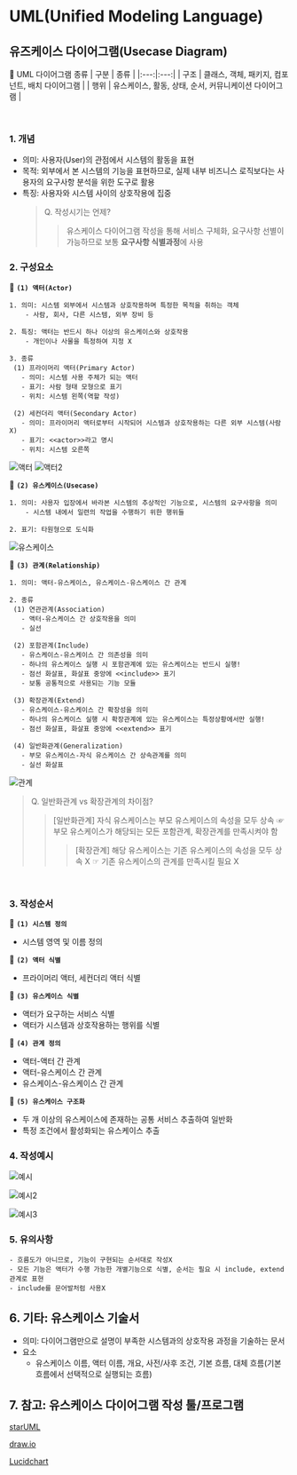 # UML(Unified Modeling Language) 
## 유즈케이스 다이어그램(Usecase Diagram)

:pushpin: UML 다이어그램 종류
| 구분 | 종류 | 
|:---:|:---:|
| 구조 | 클래스, 객체, 패키지, 컴포넌트, 배치 다이어그램 |
| 행위 | 유스케이스, 활동, 상태, 순서, 커뮤니케이션 다이어그램 |

<br>

### 1. 개념

* 의미: 사용자(User)의 관점에서 시스템의 활동을 표현
* 목적: 외부에서 본 시스템의 기능을 표현하므로, 실제 내부 비즈니스 로직보다는 사용자의 요구사항 분석을 위한 도구로 활용
* 특징: 사용자와 시스템 사이의 상호작용에 집중
  > Q. 작성시기는 언제?
  >> 유스케이스 다이어그램 작성을 통해 서비스 구체화, 요구사항 선별이 가능하므로 보통 **요구사항 식별과정**에 사용  

### 2. 구성요소
:round_pushpin: **`(1) 액터(Actor)`**
```
1. 의미: 시스템 외부에서 시스템과 상호작용하며 특정한 목적을 취하는 객체
    - 사람, 회사, 다른 시스템, 외부 장비 등

2. 특징: 액터는 반드시 하나 이상의 유스케이스와 상호작용
    - 개인이나 사물을 특정하여 지정 X 
    
3. 종류
 (1) 프라이머리 액터(Primary Actor)
   - 의미: 시스템 사용 주체가 되는 액터
   - 표기: 사람 형태 모형으로 표기
   - 위치: 시스템 왼쪽(역할 작성)

 (2) 세컨더리 액터(Secondary Actor)
   - 의미: 프라이머리 액터로부터 시작되어 시스템과 상호작용하는 다른 외부 시스템(사람X)
   - 표기: <<actor>>라고 명시
   - 위치: 시스템 오른쪽
```
![액터](https://github.com/merryminaa/GENERAL-STUDY/blob/master/capture/%EC%95%A1%ED%84%B0.png)
![액터2](https://github.com/merryminaa/GENERAL-STUDY/blob/master/capture/%EC%95%A1%ED%84%B02.png)

:round_pushpin:  **`(2) 유스케이스(Usecase)`**
```
1. 의미: 사용자 입장에서 바라본 시스템의 추상적인 기능으로, 시스템의 요구사항을 의미
    - 시스템 내에서 일련의 작업을 수행하기 위한 행위들

2. 표기: 타원형으로 도식화
```
![유스케이스](https://github.com/merryminaa/GENERAL-STUDY/blob/master/capture/%EC%9C%A0%EC%8A%A4%EC%BC%80%EC%9D%B4%EC%8A%A4.png)

:round_pushpin:  **`(3) 관계(Relationship)`**
```
1. 의미: 액터-유스케이스, 유스케이스-유스케이스 간 관계 

2. 종류
 (1) 연관관계(Association)
   - 액터-유스케이스 간 상호작용을 의미
   - 실선

 (2) 포함관계(Include)
   - 유스케이스-유스케이스 간 의존성을 의미
   - 하나의 유스케이스 실행 시 포함관계에 있는 유스케이스는 반드시 실행!
   - 점선 화살표, 화살표 중앙에 <<include>> 표기
   - 보통 공통적으로 사용되는 기능 모듈 
 
 (3) 확장관계(Extend)
   - 유스케이스-유스케이스 간 확장성을 의미
   - 하나의 유스케이스 실행 시 확장관계에 있는 유스케이스는 특정상황에서만 실행!
   - 점선 화살표, 화살표 중앙에 <<extend>> 표기

 (4) 일반화관계(Generalization)
   - 부모 유스케이스-자식 유스케이스 간 상속관계를 의미
   - 실선 화살표
```

![관계](https://github.com/merryminaa/GENERAL-STUDY/blob/master/capture/%EA%B4%80%EA%B3%84.png)

> Q. 일반화관계 vs 확장관계의 차이점?
> > [일반화관계] 자식 유스케이스는 부모 유스케이스의 속성을 모두 상속 ☞ 부모 유스케이스가 해당되는 모든 포함관계, 확장관계를 만족시켜야 함
> >> [확장관계] 해당 유스케이스는 기존 유스케이스의 속성을 모두 상속 X ☞ 기존 유스케이스의 관계를 만족시킬 필요 X

<br>

### 3. 작성순서
:round_pushpin: **`(1) 시스템 정의`**
- 시스템 영역 및 이름 정의
  
:round_pushpin: **`(2) 액터 식별`**
- 프라이머리 액터, 세컨더리 액터 식별

:round_pushpin: **`(3) 유스케이스 식별`**
- 액터가 요구하는 서비스 식별
- 액터가 시스템과 상호작용하는 행위를 식별

:round_pushpin: **`(4) 관계 정의`**
- 액터-액터 간 관계
- 액터-유스케이스 간 관계
- 유스케이스-유스케이스 간 관계

:round_pushpin: **`(5) 유스케이스 구조화`**
- 두 개 이상의 유스케이스에 존재하는 공통 서비스 추출하여 일반화
- 특정 조건에서 활성화되는 유스케이스 추출

### 4. 작성예시

![예시](https://github.com/merryminaa/GENERAL-STUDY/blob/master/capture/%EC%98%88%EC%8B%9C.png)

![예시2](https://github.com/merryminaa/GENERAL-STUDY/blob/master/capture/%EC%98%88%EC%8B%9C2.png)

![예시3](https://github.com/merryminaa/GENERAL-STUDY/blob/master/capture/%EC%98%88%EC%8B%9C3.png)

### 5. 유의사항
```
- 흐름도가 아니므로, 기능이 구현되는 순서대로 작성X
- 모든 기능은 액터가 수행 가능한 개별기능으로 식별, 순서는 필요 시 include, extend 관계로 표현
- include를 문어발처럼 사용X
```
## 6. 기타: 유스케이스 기술서
- 의미: 다이어그램만으로 설명이 부족한 시스템과의 상호작용 과정을 기술하는 문서
- 요소
   - 유스케이스 이름, 액터 이름, 개요, 사전/사후 조건, 기본 흐름, 대체 흐름(기본 흐름에서 선택적으로 실행되는 흐름)

## 7. 참고: 유스케이스 다이어그램 작성 툴/프로그램

[starUML](http://staruml.io)

[draw.io](https://app.diagrams.net)

[Lucidchart](https://www.lucidchart.com/pages)








